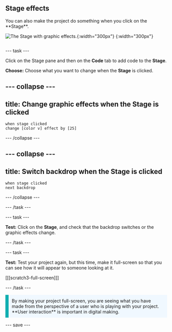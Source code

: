 ## Stage effects

<div style="display: flex; flex-wrap: wrap">
<div style="flex-basis: 200px; flex-grow: 1; margin-right: 15px;">
You can also make the project do something when you click on the **Stage**.
</div>
<div>

![The Stage with graphic effects.](images/stage-effects.png){:width="300px"} 
{:width="300px"}  

</div>
</div>

--- task ---

Click on the Stage pane and then on the **Code** tab to add code to the **Stage**.

**Choose:** Choose what you want to change when the **Stage** is clicked.

--- collapse ---
---
title: Change graphic effects when the Stage is clicked
---

```blocks3
when stage clicked
change [color v] effect by [25]
```

--- /collapse ---

--- collapse ---
---
title: Switch backdrop when the Stage is clicked
---

```blocks3
when stage clicked
next backdrop
```

--- /collapse ---

--- /task ---

--- task ---

**Test:** Click on the **Stage**, and check that the backdrop switches or the graphic effects change.

--- /task ---

--- task ---

**Test:** Test your project again, but this time, make it full-screen so that you can see how it will appear to someone looking at it.

[[[scratch3-full-screen]]]

--- /task ---

<p style="border-left: solid; border-width:10px; border-color: #0faeb0; background-color: aliceblue; padding: 10px;">
By making your project full-screen, you are seeing what you have made from the perspective of a user who is playing with your project. **User interaction** is important in digital making. 
</p>

--- save ---
